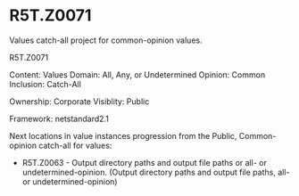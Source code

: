 # R5T.Z0071
Values catch-all project for common-opinion values.

R5T.Z0071

Content: Values
Domain: All, Any, or Undetermined
Opinion: Common
Inclusion: Catch-All

Ownership: Corporate
Visiblity: Public

Framework: netstandard2.1


Next locations in value instances progression from the Public, Common-opinion catch-all for values:

* R5T.Z0063 - Output directory paths and output file paths or all- or undetermined-opinion. (Output directory paths and output file paths, all- or undetermined-opinion)

